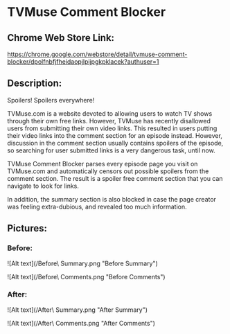 # TVMuse Comment Blocker

## Chrome Web Store Link: 

https://chrome.google.com/webstore/detail/tvmuse-comment-blocker/dpolfnbfjfheidaopjlpijpgkpklacek?authuser=1


## Description:

Spoilers! Spoilers everywhere!

TVMuse.com is a website devoted to allowing users to watch TV shows through their own free links. However, TVMuse has recently disallowed users from submitting their own video links. This resulted in users putting their video links into the comment section for an episode instead. However, discussion in the comment section usually contains spoilers of the episode, so searching for user submitted links is a very dangerous task, until now.

TVMuse Comment Blocker parses every episode page you visit on TVMuse.com and automatically censors out possible spoilers from the comment section. The result is a spoiler free comment section that you can navigate to look for links.

In addition, the summary section is also blocked in case the page creator was feeling extra-dubious, and revealed too much information.



## Pictures:


### Before:


![Alt text](/Before\ Summary.png "Before Summary")

![Alt text](/Before\ Comments.png "Before Comments")


### After:


![Alt text](/After\ Summary.png "After Summary")

![Alt text](/After\ Comments.png "After Comments")



